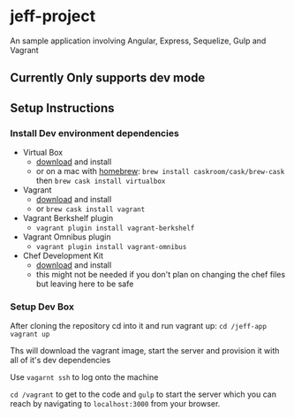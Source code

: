 # jeff-project
An sample application involving Angular, Express, Sequelize, Gulp and Vagrant 

## Currently Only supports dev mode

## Setup Instructions

### Install Dev environment dependencies
 - Virtual Box
   - [download](https://www.virtualbox.org/wiki/Downloads) and install
   - or on a mac with [homebrew](http://brew.sh/): `brew install caskroom/cask/brew-cask` then `brew cask install virtualbox`
 - Vagrant
   - [download](https://www.vagrantup.com/downloads.html) and install
   - or `brew cask install vagrant`
 - Vagrant Berkshelf plugin
   - `vagrant plugin install vagrant-berkshelf`
 - Vagrant Omnibus plugin
   - `vagrant plugin install vagrant-omnibus`
 - Chef Development Kit
   - [download](https://downloads.chef.io/chef-dk/) and install
   - this might not be needed if you don't plan on changing the chef files but leaving here to be safe

### Setup Dev Box
 After cloning the repository cd into it and run vagrant up: `cd /jeff-app` `vagrant up`
 
 Ths will download the vagrant image, start the server and provision it with all of it's dev dependencies
 
 Use `vagarnt ssh` to log onto the machine
 
 `cd /vagrant` to get to the code and `gulp` to start the server which you can reach by navigating to `localhost:3000` from your browser.
